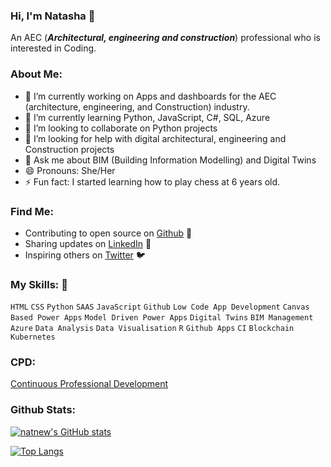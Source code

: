 ### Hi, I'm Natasha 👋

An AEC (***Architectural, engineering and construction***) professional who is interested in Coding. 

### About Me:

- 🔭 I’m currently working on Apps and dashboards for the AEC (architecture, engineering, and Construction) industry. 
- 🌱 I’m currently learning Python, JavaScript, C#, SQL, Azure
- 👯 I’m looking to collaborate on Python projects
- 🤔 I’m looking for help with digital architectural, engineering and Construction projects
- 💬 Ask me about BIM (Building Information Modelling) and Digital Twins
- 😄 Pronouns: She/Her
- ⚡ Fun fact: I started learning how to play chess at 6 years old. 


### Find Me:
- Contributing to open source on <a href="https://github.com/natnew"> Github</a> 🏓
- Sharing updates on <a href="https://www.linkedin.com/in/natasha-newbold/">LinkedIn</a> 💼
- Inspiring others on <a href="https://twitter.com/NatashaTweets2">Twitter</a> 🐦



### My Skills: 🚀
`HTML` `CSS` `Python` `SAAS` `JavaScript` `Github` `Low Code App Development` `Canvas Based Power Apps` `Model Driven Power Apps` `Digital Twins` `BIM Management` `Azure` `Data Analysis` `Data Visualisation`  `R` `Github Apps` `CI` `Blockchain` `Kubernetes` 


### CPD:
<a href="https://github.com/natnew/CPD/blob/master/README.md">Continuous Professional Development</a>

### Github Stats:
[![natnew's GitHub stats](https://github-readme-stats.vercel.app/api?username=natnew)](https://github.com/natnew/github-readme-stats)

[![Top Langs](https://github-readme-stats.vercel.app/api/top-langs/?username=natnew)](https://github.com/natnew/github-readme-stats)
